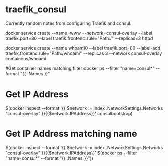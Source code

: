 # traefik_consul

Currently random notes from configuring Traefik and consul.

docker service create --name=www --network=consul-overlay --label traefik.port=80 --label traefik.frontend.rule="Path:/" --replicas=3 httpd

docker service create --name whoami0 --label traefik.port=80 --label-add traefik.frontend.rule="Path:/whoami"  --replicas 3 --network consul-overlay containous/whoami

#Get container names matching filter
docker ps --filter "name=consul*" --format "{{ .Names }}"

# Get IP Address
$(docker inspect --format '{{ $network := index .NetworkSettings.Networks "consul-overlay" }}{{$network.IPAddress}}' consulbootstrap)

# Get IP Address matching name 
$(docker inspect --format '{{ $network := index .NetworkSettings.Networks "consul-overlay" }}{{$network.IPAddress}}' $(docker ps --filter "name=consul*" --format "{{ .Names }}"))

